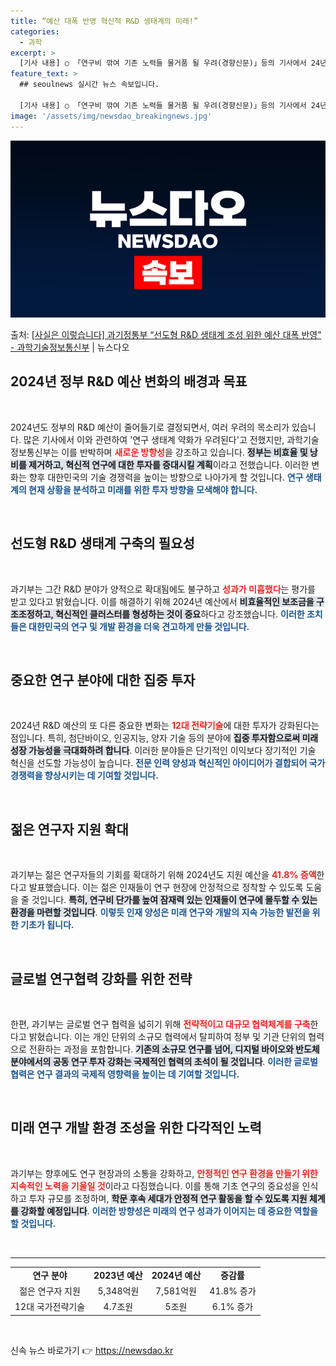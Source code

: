 ```yaml
---
title: “예산 대폭 반영 혁신적 R&D 생태계의 미래!”
categories:
  - 과학
excerpt: >
  [기사 내용] ○ 「연구비 깎여 기존 노력들 물거품 될 우려(경향신문)」등의 기사에서 24년 정부 RD 예산…
feature_text: >
  ## seoulnews 실시간 뉴스 속보입니다.

  [기사 내용] ○ 「연구비 깎여 기존 노력들 물거품 될 우려(경향신문)」등의 기사에서 24년 정부 RD 예산…
image: '/assets/img/newsdao_breakingnews.jpg'
---
```


![뉴스다오 속보](/assets/img/newsdao_breakingnews.jpg)

<p>출처: <a href="https://newsdao.kr/1977" rel="dofollow">[사실은 이렇습니다] 과기정통부 “선도형 R&D 생태계 조성 위한 예산 대폭 반영” - 과학기술정보통신부</a> | 뉴스다오</p>

<h2 data-ke-size="size26">2024년 정부 R&D 예산 변화의 배경과 목표</h2>

<p data-ke-size="size16">&nbsp;</p>

2024년도 정부의 R&D 예산이 줄어들기로 결정되면서, 여러 우려의 목소리가 있습니다. 많은 기사에서 이와 관련하여 '연구 생태계 약화가 우려된다'고 전했지만, 과학기술정보통신부는 이를 반박하며 <b><span style="color: #ee2323;">새로운 방향성</span></b>을 강조하고 있습니다. <b><span style="background-color: #21538527;">정부는 비효율 및 낭비를 제거하고, 혁신적 연구에 대한 투자를 증대시킬 계획</span></b>이라고 전했습니다. 이러한 변화는 향후 대한민국의 기술 경쟁력을 높이는 방향으로 나아가게 할 것입니다. <b><span style="color: #1a5490;">연구 생태계의 현재 상황을 분석하고 미래를 위한 투자 방향을 모색해야 합니다.</span></b>

<p data-ke-size="size16">&nbsp;</p>

<h2 data-ke-size="size26">선도형 R&D 생태계 구축의 필요성</h2>

<p data-ke-size="size16">&nbsp;</p>

과기부는 그간 R&D 분야가 양적으로 확대됨에도 불구하고 <b><span style="color: #ee2323;">성과가 미흡했다</span></b>는 평가를 받고 있다고 밝혔습니다. 이를 해결하기 위해 2024년 예산에서 <b><span style="background-color: #21538527;">비효율적인 보조금을 구조조정하고, 혁신적인 클러스터를 형성하는 것이 중요</span></b>하다고 강조했습니다. <b><span style="color: #1a5490;">이러한 조치들은 대한민국의 연구 및 개발 환경을 더욱 견고하게 만들 것입니다.</span></b>

<p data-ke-size="size16">&nbsp;</p>

<h2 data-ke-size="size26">중요한 연구 분야에 대한 집중 투자</h2>

<p data-ke-size="size16">&nbsp;</p>

2024년 R&D 예산의 또 다른 중요한 변화는 <b><span style="color: #ee2323;">12대 전략기술</span></b>에 대한 투자가 강화된다는 점입니다. 특히, 첨단바이오, 인공지능, 양자 기술 등의 분야에 <b><span style="background-color: #21538527;">집중 투자함으로써 미래 성장 가능성을 극대화하려 합니다</span></b>. 이러한 분야들은 단기적인 이익보다 장기적인 기술 혁신을 선도할 가능성이 높습니다. <b><span style="color: #1a5490;">전문 인력 양성과 혁신적인 아이디어가 결합되어 국가 경쟁력을 향상시키는 데 기여할 것입니다.</span></b>

<p data-ke-size="size16">&nbsp;</p>

<h2 data-ke-size="size26">젊은 연구자 지원 확대</h2>

<p data-ke-size="size16">&nbsp;</p>

과기부는 젊은 연구자들의 기회를 확대하기 위해 2024년도 지원 예산을 <b><span style="color: #ee2323;">41.8% 증액</span></b>한다고 발표했습니다. 이는 젊은 인재들이 연구 현장에 안정적으로 정착할 수 있도록 도움을 줄 것입니다. <b><span style="background-color: #21538527;">특히, 연구비 단가를 높여 잠재력 있는 인재들이 연구에 몰두할 수 있는 환경을 마련할 것입니다</span></b>. <b><span style="color: #1a5490;">이렇듯 인재 양성은 미래 연구와 개발의 지속 가능한 발전을 위한 기초가 됩니다.</span></b>

<p data-ke-size="size16">&nbsp;</p>

<h2 data-ke-size="size26">글로벌 연구협력 강화를 위한 전략</h2>

<p data-ke-size="size16">&nbsp;</p>

한편, 과기부는 글로벌 연구 협력을 넓히기 위해 <b><span style="color: #ee2323;">전략적이고 대규모 협력체계를 구축</span></b>한다고 밝혔습니다. 이는 개인 단위의 소규모 협력에서 탈피하여 정부 및 기관 단위의 협력으로 전환하는 과정을 포함합니다. <b><span style="background-color: #21538527;">기존의 소규모 연구를 넘어, 디지털 바이오와 반도체 분야에서의 공동 연구 투자 강화는 국제적인 협력의 초석이 될 것입니다</span></b>. <b><span style="color: #1a5490;">이러한 글로벌 협력은 연구 결과의 국제적 영향력을 높이는 데 기여할 것입니다.</span></b>

<p data-ke-size="size16">&nbsp;</p>

<h2 data-ke-size="size26">미래 연구 개발 환경 조성을 위한 다각적인 노력</h2>

<p data-ke-size="size16">&nbsp;</p>

과기부는 향후에도 연구 현장과의 소통을 강화하고, <b><span style="color: #ee2323;">안정적인 연구 환경을 만들기 위한 지속적인 노력을 기울일 것</span></b>이라고 다짐했습니다. 이를 통해 기초 연구의 중요성을 인식하고 투자 규모를 조정하며, <b><span style="background-color: #21538527;">학문 후속 세대가 안정적 연구 활동을 할 수 있도록 지원 체계를 강화할 예정입니다</span></b>. <b><span style="color: #1a5490;">이러한 방향성은 미래의 연구 성과가 이어지는 데 중요한 역할을 할 것입니다.</span></b>

<p data-ke-size="size16">&nbsp;</p>

<hr>

<table style="width: 100%;">
  <tr>
    <td style="text-align: center; height: 17px;"><b>연구 분야</b></td>
    <td style="text-align: center; height: 17px;"><b>2023년 예산</b></td>
    <td style="text-align: center; height: 17px;"><b>2024년 예산</b></td>
    <td style="text-align: center; height: 17px;"><b>증감률</b></td>
  </tr>
  <tr>
    <td style="text-align: center; height: 17px;">젊은 연구자 지원</td>
    <td style="text-align: center; height: 17px;">5,348억원</td>
    <td style="text-align: center; height: 17px;">7,581억원</td>
    <td style="text-align: center; height: 17px;">41.8% 증가</td>
  </tr>
  <tr>
    <td style="text-align: center; height: 17px;">12대 국가전략기술</td>
    <td style="text-align: center; height: 17px;">4.7조원</td>
    <td style="text-align: center; height: 17px;">5조원</td>
    <td style="text-align: center; height: 17px;">6.1% 증가</td>
  </tr>
</table>

<p data-ke-size="size16">&nbsp;</p> 

신속 뉴스 바로가기 👉 <a href="https://newsdao.kr" rel="dofollow">https://newsdao.kr</a>


